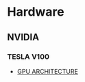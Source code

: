 # Hardware

## NVIDIA

### TESLA V100

* [GPU ARCHITECTURE](http://images.nvidia.com/content/volta-architecture/pdf/volta-architecture-whitepaper.pdf)


